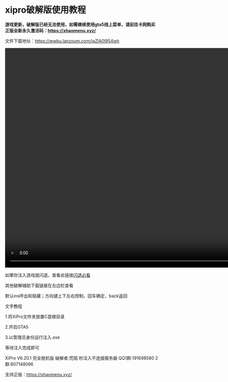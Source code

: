 # xipro破解版使用教程

**游戏更新，破解版已经无法使用，如需继续使用gta5线上菜单，请前往卡网购买正版全新永久激活码：https://xhaomenu.xyz/**

文件下载地址：https://wwbu.lanzoum.com/iqZlA0l954wh

<video src="/image/xp/xipro.mp4" width="1200px" height="720px" controls="controls"></video>

如果你注入游戏就闪退，查看此链接[闪退必看](/solve/bikan.md)

其他破解辅助下载链接在左边栏查看

默认ins呼出和隐藏；方向键上下左右控制，回车确定，back返回

文字教程

1.将XiPro文件夹放置C盘根目录

2.开启GTA5

3.以管理员身份运行注入.exe

等待注入完成即可

XiPro V6.20.1 完全脱机版 破解者:荒陌 秒注入不连接服务器 QQ1群:191698580 2群:807148066

支持正版：https://xhaomenu.xyz/